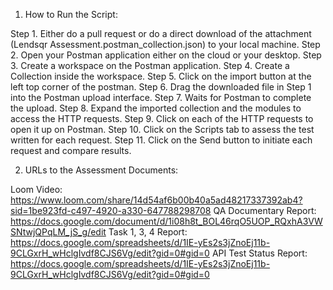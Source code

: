 1. How to Run the Script:

Step 1. Either do a pull request or do a direct download of the attachment (Lendsqr Assessment.postman_collection.json) to your local machine.
Step 2. Open your Postman application either on the cloud or your desktop.
Step 3. Create a workspace on the Postman application.
Step 4. Create a Collection inside the workspace.
Step 5. Click on the import button at the left top corner of the postman.
Step 6. Drag the downloaded file in Step 1 into the Postman upload interface.
Step 7. Waits for Postman to complete the upload.
Step 8. Expand the imported collection and the modules to access the HTTP requests.
Step 9. Click on each of the HTTP requests to open it up on Postman.
Step 10. Click on the Scripts tab to assess the test written for each request.
Step 11. Click on the Send button to initiate each request and compare results.


2. URLs to the Assessment Documents:

Loom Video: https://www.loom.com/share/14d54af6b00b40a5ad48217337392ab4?sid=1be923fd-c497-4920-a330-647788298708
QA Documentary Report: https://docs.google.com/document/d/1i08h8t_BOL46rqO5UOP_RQxhA3VWSNtwjQPqLM_jS_g/edit
Task 1, 3, 4 Report: https://docs.google.com/spreadsheets/d/1IE-yEs2s3jZnoEj11b-9CLGxrH_wHclgIvdf8CJS6Vg/edit?gid=0#gid=0
API Test Status Report: https://docs.google.com/spreadsheets/d/1IE-yEs2s3jZnoEj11b-9CLGxrH_wHclgIvdf8CJS6Vg/edit?gid=0#gid=0

